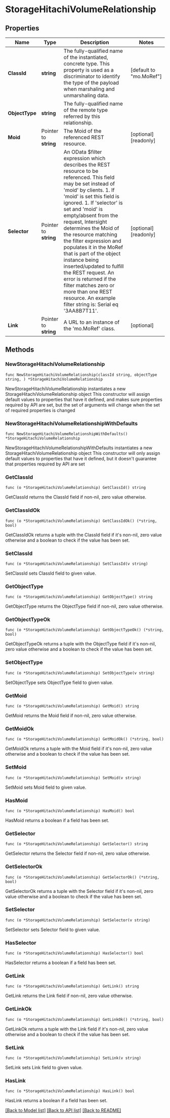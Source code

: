 # StorageHitachiVolumeRelationship

## Properties

Name | Type | Description | Notes
------------ | ------------- | ------------- | -------------
**ClassId** | **string** | The fully-qualified name of the instantiated, concrete type. This property is used as a discriminator to identify the type of the payload when marshaling and unmarshaling data. | [default to "mo.MoRef"]
**ObjectType** | **string** | The fully-qualified name of the remote type referred by this relationship. | 
**Moid** | Pointer to **string** | The Moid of the referenced REST resource. | [optional] [readonly] 
**Selector** | Pointer to **string** | An OData $filter expression which describes the REST resource to be referenced. This field may be set instead of &#39;moid&#39; by clients. 1. If &#39;moid&#39; is set this field is ignored. 1. If &#39;selector&#39; is set and &#39;moid&#39; is empty/absent from the request, Intersight determines the Moid of the resource matching the filter expression and populates it in the MoRef that is part of the object instance being inserted/updated to fulfill the REST request. An error is returned if the filter matches zero or more than one REST resource. An example filter string is: Serial eq &#39;3AA8B7T11&#39;. | [optional] [readonly] 
**Link** | Pointer to **string** | A URL to an instance of the &#39;mo.MoRef&#39; class. | [optional] 

## Methods

### NewStorageHitachiVolumeRelationship

`func NewStorageHitachiVolumeRelationship(classId string, objectType string, ) *StorageHitachiVolumeRelationship`

NewStorageHitachiVolumeRelationship instantiates a new StorageHitachiVolumeRelationship object
This constructor will assign default values to properties that have it defined,
and makes sure properties required by API are set, but the set of arguments
will change when the set of required properties is changed

### NewStorageHitachiVolumeRelationshipWithDefaults

`func NewStorageHitachiVolumeRelationshipWithDefaults() *StorageHitachiVolumeRelationship`

NewStorageHitachiVolumeRelationshipWithDefaults instantiates a new StorageHitachiVolumeRelationship object
This constructor will only assign default values to properties that have it defined,
but it doesn't guarantee that properties required by API are set

### GetClassId

`func (o *StorageHitachiVolumeRelationship) GetClassId() string`

GetClassId returns the ClassId field if non-nil, zero value otherwise.

### GetClassIdOk

`func (o *StorageHitachiVolumeRelationship) GetClassIdOk() (*string, bool)`

GetClassIdOk returns a tuple with the ClassId field if it's non-nil, zero value otherwise
and a boolean to check if the value has been set.

### SetClassId

`func (o *StorageHitachiVolumeRelationship) SetClassId(v string)`

SetClassId sets ClassId field to given value.


### GetObjectType

`func (o *StorageHitachiVolumeRelationship) GetObjectType() string`

GetObjectType returns the ObjectType field if non-nil, zero value otherwise.

### GetObjectTypeOk

`func (o *StorageHitachiVolumeRelationship) GetObjectTypeOk() (*string, bool)`

GetObjectTypeOk returns a tuple with the ObjectType field if it's non-nil, zero value otherwise
and a boolean to check if the value has been set.

### SetObjectType

`func (o *StorageHitachiVolumeRelationship) SetObjectType(v string)`

SetObjectType sets ObjectType field to given value.


### GetMoid

`func (o *StorageHitachiVolumeRelationship) GetMoid() string`

GetMoid returns the Moid field if non-nil, zero value otherwise.

### GetMoidOk

`func (o *StorageHitachiVolumeRelationship) GetMoidOk() (*string, bool)`

GetMoidOk returns a tuple with the Moid field if it's non-nil, zero value otherwise
and a boolean to check if the value has been set.

### SetMoid

`func (o *StorageHitachiVolumeRelationship) SetMoid(v string)`

SetMoid sets Moid field to given value.

### HasMoid

`func (o *StorageHitachiVolumeRelationship) HasMoid() bool`

HasMoid returns a boolean if a field has been set.

### GetSelector

`func (o *StorageHitachiVolumeRelationship) GetSelector() string`

GetSelector returns the Selector field if non-nil, zero value otherwise.

### GetSelectorOk

`func (o *StorageHitachiVolumeRelationship) GetSelectorOk() (*string, bool)`

GetSelectorOk returns a tuple with the Selector field if it's non-nil, zero value otherwise
and a boolean to check if the value has been set.

### SetSelector

`func (o *StorageHitachiVolumeRelationship) SetSelector(v string)`

SetSelector sets Selector field to given value.

### HasSelector

`func (o *StorageHitachiVolumeRelationship) HasSelector() bool`

HasSelector returns a boolean if a field has been set.

### GetLink

`func (o *StorageHitachiVolumeRelationship) GetLink() string`

GetLink returns the Link field if non-nil, zero value otherwise.

### GetLinkOk

`func (o *StorageHitachiVolumeRelationship) GetLinkOk() (*string, bool)`

GetLinkOk returns a tuple with the Link field if it's non-nil, zero value otherwise
and a boolean to check if the value has been set.

### SetLink

`func (o *StorageHitachiVolumeRelationship) SetLink(v string)`

SetLink sets Link field to given value.

### HasLink

`func (o *StorageHitachiVolumeRelationship) HasLink() bool`

HasLink returns a boolean if a field has been set.


[[Back to Model list]](../README.md#documentation-for-models) [[Back to API list]](../README.md#documentation-for-api-endpoints) [[Back to README]](../README.md)


